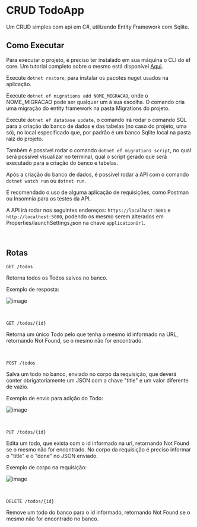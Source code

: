 # CRUD TodoApp

Um CRUD simples com api em C#, utilizando Entity Framework com Sqlite.

## Como Executar

Para executar o projeto, é preciso ter instalado em sua máquina o CLI do ef core. Um tutorial completo sobre o mesmo está disponível [Aqui](https://learn.microsoft.com/pt-br/ef/core/cli/dotnet).

Execute `dotnet restore`, para instalar os pacotes nuget usados na aplicação.

Execute `dotnet ef migrations add NOME_MIGRACAO`, onde o NOME_MIGRACAO pode ser qualquer um à sua escolha. O comando cria uma migração do entity framework na pasta Migrations do projeto.

Execute `dotnet ef database update`, o comando irá rodar o comando SQL para a criação do banco de dados e das tabelas (no caso do projeto, uma só), no local especificado que, por padrão é um banco Sqlite local na pasta raiz do projeto.

Também é possível rodar o comando `dotnet ef migrations script`, no qual será possível visualizar no terminal, qual o script gerado que será executado para a criação do banco e tabelas.

Após a criação do banco de dados, é possível rodar a API com o comando `dotnet watch run` ou `dotnet run`.

É recomendado o uso de alguma aplicação de requisições, como Postman ou Insomnia para os testes da API.

A API irá rodar nos seguintes endereços: `https://localhost:5001` e `http://localhost:5000`, podendo os mesmo serem alterados em Properties/launchSettings.json na chave `applicationUrl`.

<br>

## Rotas

`GET /todos`

Retorna todos os Todos salvos no banco.

Exemplo de resposta:

![image](https://user-images.githubusercontent.com/89602176/200191010-3d7cc179-aec7-46eb-811d-6afe23e15e19.png)

<br>

`GET /todos/{id}`

Retorna um único Todo pelo que tenha o mesmo id informado na URL, retornando Not Found, se o mesmo não for encontrado.

<br>

`POST /todos`

Salva um todo no banco, enviado no corpo da requisição, que deverá conter obrigatoriamente um JSON com a chave "title" e um valor diferente de vazio.

Exemplo de envio para adição do Todo:

![image](https://user-images.githubusercontent.com/89602176/200190953-f64a8d61-f29e-451d-9bc5-18f5d0aeb884.png)

<br>

`PUT /todos/{id}`

Edita um todo, que exista com o id informado na url, retornando Not Found se o mesmo não for encontrado. No corpo da requisição é preciso informar o "title" e o "done" no JSON enviado.

Exemplo de corpo na requisição:

![image](https://user-images.githubusercontent.com/89602176/200190848-e533a42c-42f0-444e-bd00-c0932ad5a032.png)

<br>

`DELETE /todos/{id}`

Remove um todo do banco para o id informado, retornando Not Found se o mesmo não for encontrado no banco.

<br>
